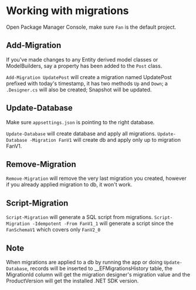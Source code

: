 ﻿# Working with migrations

Open Package Manager Console, make sure `Fan` is the default project.

## Add-Migration

If you've made changes to any Entity derived model classes or ModelBuilders, say a property has been added to the `Post` class.

`Add-Migration UpdatePost` will create a migration named UpdatePost prefixed with today's timestamp, it has two methods `Up` and `Down`; a `.Designer.cs` will also be created; Snapshot will be updated.

## Update-Database

Make sure `appsettings.json` is pointing to the right database.

`Update-Database` will create database and apply all migrations.
`Update-Database -Migration FanV1` will create db and apply only up to migration FanV1.

## Remove-Migration

`Remove-Migration` will remove the very last migration you created, however if you already applied migration to db, it won't work.

## Script-Migration

`Script-Migration` will generate a SQL script from migrations.
`Script-Migration -Idempotent -From FanV1_1` will generate a script since the `FanSchemaV1` which covers only `FanV2_0`


## Note

When migrations are applied to a db by running the app or doing `Update-Database`, records will be inserted to __EFMigrationsHistory table, the MigrationId column will get the migration designer's migration value and the ProductVersion will get the installed .NET SDK version.